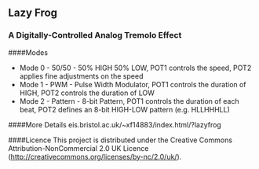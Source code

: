 ## Lazy Frog
### A Digitally-Controlled Analog Tremolo Effect 

####Modes 
- Mode 0 - 50/50    - 50% HIGH 50% LOW, POT1 controls the speed, POT2 applies fine adjustments on the speed
- Mode 1 - PWM      - Pulse Width Modulator, POT1 controls the duration of HIGH, POT2 controls the duration of LOW
- Mode 2 - Pattern  - 8-bit Pattern, POT1 controls the duration of each beat, POT2 defines an 8-bit HIGH-LOW pattern (e.g. HLLHHHLL)

####More Details
eis.bristol.ac.uk/~xf14883/index.html/?lazyfrog

####Licence
This project is distributed under the Creative Commons Attribution-NonCommercial 2.0 UK Licence (http://creativecommons.org/licenses/by-nc/2.0/uk/).